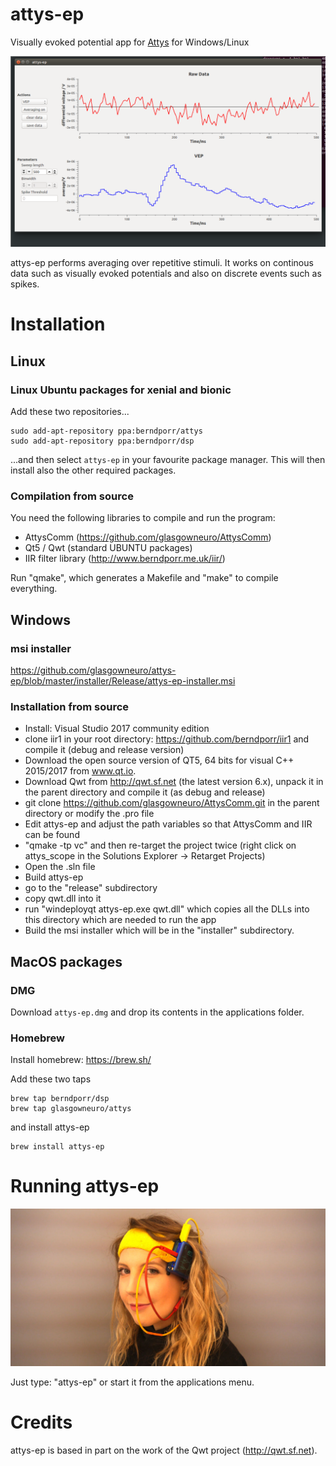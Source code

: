 # attys-ep

Visually evoked potential app for [Attys](http://www.attys.tech)
for Windows/Linux

![alt tag](screenshot.png)

attys-ep performs averaging over repetitive stimuli. It
works on continous data such as visually evoked potentials and
also on discrete events such as spikes.

# Installation

## Linux

### Linux Ubuntu packages for xenial and bionic
Add these two repositories...
```
sudo add-apt-repository ppa:berndporr/attys
sudo add-apt-repository ppa:berndporr/dsp
```
...and then select `attys-ep` in your favourite package manager. This will then install also
the other required packages.

### Compilation from source

You need the following libraries to compile and run the program:

- AttysComm (https://github.com/glasgowneuro/AttysComm)
- Qt5 / Qwt (standard UBUNTU packages)
- IIR filter library (http://www.berndporr.me.uk/iir/)

Run "qmake", which generates a Makefile and "make" to compile
everything.

## Windows

### msi installer

https://github.com/glasgowneuro/attys-ep/blob/master/installer/Release/attys-ep-installer.msi

### Installation from source

* Install: Visual Studio 2017 community edition
* clone iir1 in your root directory: https://github.com/berndporr/iir1 and compile it (debug and release version)
* Download the open source version of QT5, 64 bits for visual C++ 2015/2017 from www.qt.io.
* Download Qwt from http://qwt.sf.net (the latest version 6.x), unpack it in the parent directory and compile it (as debug and release)
* git clone https://github.com/glasgowneuro/AttysComm.git in the parent directory or modify the .pro file
* Edit attys-ep and adjust the path variables so that AttysComm and IIR can be found
* "qmake -tp vc" and then re-target the project twice (right click on attys_scope in the Solutions Explorer -> Retarget Projects) 
* Open the .sln file
* Build attys-ep
* go to the "release" subdirectory
* copy qwt.dll into it
* run "windeployqt attys-ep.exe qwt.dll" which copies all the DLLs into this directory which are needed to run the app
* Build the msi installer which will be in the "installer" subdirectory.

## MacOS packages

### DMG

Download `attys-ep.dmg` and drop its contents in the applications folder.

### Homebrew

Install homebrew: https://brew.sh/

Add these two taps

```
brew tap berndporr/dsp
brew tap glasgowneuro/attys
```

and install attys-ep

```
brew install attys-ep
```



# Running attys-ep

![alt tag](setup.jpg)

Just type: "attys-ep" or start it from the applications menu.


# Credits

attys-ep is based in part on the work of the Qwt project (http://qwt.sf.net).

